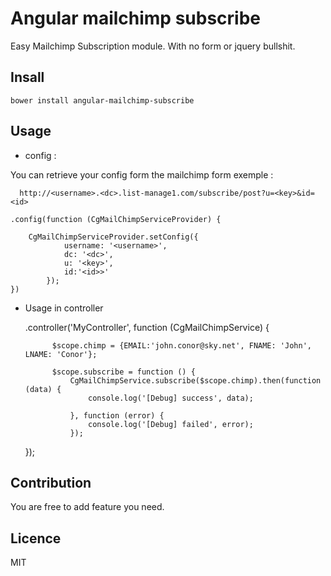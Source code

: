 Angular mailchimp subscribe
=============

Easy Mailchimp Subscription module. With no form or jquery bullshit.

Insall
------------
```
bower install angular-mailchimp-subscribe
```

Usage
-------------

  * config :

  You can retrieve your config form the mailchimp form exemple :

```
  http://<username>.<dc>.list-manage1.com/subscribe/post?u=<key>&id=<id>
```

    .config(function (CgMailChimpServiceProvider) {

        CgMailChimpServiceProvider.setConfig({
                username: '<username>',
                dc: '<dc>',
                u: '<key>',
                id:'<id>>'
            });
    })


  * Usage in controller



    .controller('MyController', function (CgMailChimpService) {

              $scope.chimp = {EMAIL:'john.conor@sky.net', FNAME: 'John', LNAME: 'Conor'};

              $scope.subscribe = function () {
                  CgMailChimpService.subscribe($scope.chimp).then(function (data) {
                      console.log('[Debug] success', data);

                  }, function (error) {
                      console.log('[Debug] failed', error);
                  });
    });

Contribution
---------------
You are free to add feature you need.


Licence
-----------------
MIT



